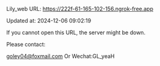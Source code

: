 Lily_web URL: https://222f-61-165-102-156.ngrok-free.app

Updated at: 2024-12-06 09:02:19

If you cannot open this URL, the server might be down.

Please contact: 

goley04@foxmail.com Or Wechat:GL_yeaH